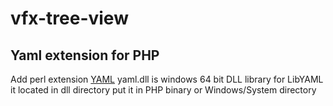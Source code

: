 # vfx-tree-view

## Yaml extension for PHP
Add perl extension [YAML](https://pecl.php.net/package/yaml)
yaml.dll is windows 64 bit DLL library for LibYAML it located
in dll directory put it in PHP binary or Windows/System directory